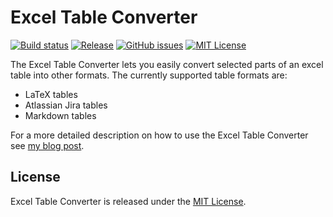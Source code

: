 # Excel Table Converter #

[![Build status](https://ci.appveyor.com/api/projects/status/e2f1rn9jtmh3p2kk?svg=true)](https://ci.appveyor.com/project/meinsiedler/exceltableconverter) [![Release](https://img.shields.io/github/release/meinsiedler/ExcelTableConverter.svg)](https://github.com/meinsiedler/ExcelTableConverter/releases) [![GitHub issues](https://img.shields.io/github/issues/meinsiedler/ExcelTableConverter.svg)](https://github.com/meinsiedler/ExcelTableConverter/issues) [![MIT License](https://img.shields.io/github/license/meinsiedler/ExcelTableConverter.svg)](http://opensource.org/licenses/MIT)

The Excel Table Converter lets you easily convert selected parts of an excel table into other formats. The currently supported table formats are:

* LaTeX tables
* Atlassian Jira tables
* Markdown tables

For a more detailed description on how to use the Excel Table Converter see  [my blog post](http://blog.explore-it.at/projects/excel-table-converter).

## License ##

Excel Table Converter is released under the [MIT License](http://opensource.org/licenses/MIT).
